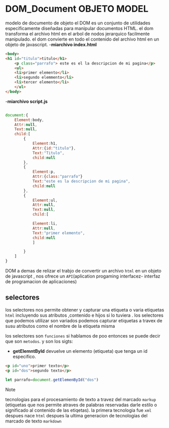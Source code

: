 # DOM_Document OBJETO MODEL
modelo de documento de objeto
el DOM es un conjunto de utilidades especificamente diseñadas para manipular documentos HTML.
el dom transforma el archivo html en el arbol de nodos jerarquico  facilmente manipulado.
el dom convierte en todo el contenido del archivo html en un objeto de javascript.
-**miarchivo index.html**
```html
<body>
<h1 id="titulo">titulo</h1>
    <p class="parrafo"> este es el la descripcion de mi pagina</p>
    <ul>
    <li>primer elemento</li>
    <li>segundo elemmento</li>
    <li>tercer elemento</li>
    </ul>
</body>
```
-**miarchivo script.js**
```js

document:{
    Element:body,
    Attr:null,
    Text:null,
    child:[
        {
            Element:h1,
            Attr:{id:"titulo"},
            Text:"Titulo",
            child:null
        },
        {
            Element:p,
            Attr:{class:"parrafo"}
            Text:"este es la descripcion de mi pagina",
            child:null
        },
        {
            Element:ul,
            Attr:null,
            Text:null,
            child:[

            Element:li,
            Attr:null,
            Text:"primer elemento",
            child:null
            ]

        }
    ]     
}

```
DOM a demas de relizar el trabjo de convertir un archivo `html` en un objeto de
javascript , nos ofrece un `API`(aplication progaming interfacez- interfaz de programacion de aplicaciones)

## selectores
los selectores nos permite obtener y capturar una etiqueta o varia etiquetas `html` incluyendo sus atributos 
,contenido e hijos si lo tuviera .
los selectores que podemos utilizar son variados podemos capturar etiquetas a travex de susu atributos 
como el nombre de la etiqueta misma

los selectores son `funciones` si hablamos de poo entonces se puede decir que son `metodos`.
y son los sigts:
- **getElemntById** devuelve un elemento (etiqueta) que tenga un id especifico.
```html
<p id="uno">primer texto</p>
<p id="dos">segundo texto</p>

```

```js
let parrafo=document.getElemenById("dos")
```

> [!NOTE]
> tecnologias para el procesamiento de texto a travez del marcado `markup` (etiquetas que nos permite
atraves de palabras reservadas  darle estilo o significado al contenido de las etiqetas). la primera
tecnologia fue `xml` despues nace `html` despues la ultima generacion de tecnologias del marcado de
texto `markdown` 